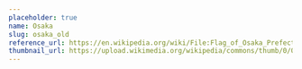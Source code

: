 ```yaml
---
placeholder: true
name: Osaka
slug: osaka_old
reference_url: https://en.wikipedia.org/wiki/File:Flag_of_Osaka_Prefecture_(1968-1984).svg
thumbnail_url: https://upload.wikimedia.org/wikipedia/commons/thumb/0/09/Flag_of_Osaka_Prefecture_%281968-1984%29.svg/120px-Flag_of_Osaka_Prefecture_%281968-1984%29.svg.png
---
```

